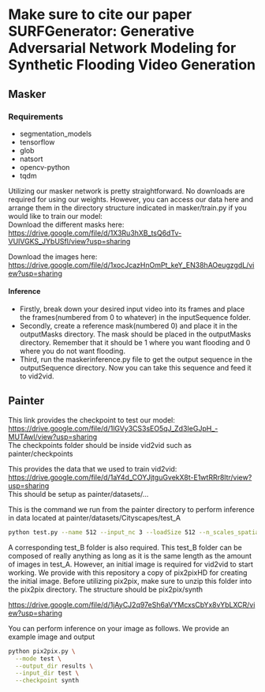 # Make sure to cite our paper SURFGenerator: Generative Adversarial Network Modeling for Synthetic Flooding Video Generation


## Masker
### Requirements
- segmentation_models
- tensorflow
- glob
- natsort
- opencv-python
- tqdm

Utilizing our masker network is pretty straightforward. No downloads are required for using our weights. However, you can access our data here and arrange them in the directory structure indicated in masker/train.py if you would like to train our model:  
Download the different masks here: https://drive.google.com/file/d/1X3Ru3hXB_tsQ6dTv-VUIVGKS_JYbUSfl/view?usp=sharing

Download the images here: https://drive.google.com/file/d/1xocJcazHnOmPt_keY_EN38hAOeugzgdL/view?usp=sharing

#### Inference
- Firstly, break down your desired input video into its frames and place the frames(numbered from 0 to whatever) in the inputSequence folder.
- Secondly, create a reference mask(numbered 0) and place it in the outputMasks directory. The mask should be placed in the outputMasks directory. Remember that it should be 1 where you want flooding and 0 where you do not want flooding.
- Third, run the maskerinference.py file to get the output sequence in the outputSequence directory. Now you can take this sequence and feed it to vid2vid.

## Painter
This link provides the checkpoint to test our model:  
https://drive.google.com/file/d/1lGVy3CS3sEO5qJ_Zd3IeGJpH_-MUTAwl/view?usp=sharing  
The checkpoints folder should be inside vid2vid such as painter/checkpoints

This provides the data that we used to train vid2vid:  
https://drive.google.com/file/d/1aY4d_COYJjtguGvekX8t-E1wtRRr8ltr/view?usp=sharing  
This should be setup as painter/datasets/...

This is the command we run from the painter directory to perform inference in data located at painter/datasets/Cityscapes/test_A  
```sh
python test.py --name 512 --input_nc 3 --loadSize 512 --n_scales_spatial 2 --use_real_img
```
A corresponding test_B folder is also required. This test_B folder can be composed of really anything as long as it is the same length as the amount of images in test_A. However, an initial image is required for vid2vid to start working. We provide with this repository a copy of pix2pixHD for creating the initial image. Before utilizing pix2pix, make sure to unzip this folder into the pix2pix directory. The structure should be pix2pix/synth

https://drive.google.com/file/d/1jAyCJ2q97eSh6aVYMcxsCbYx8vYbLXCR/view?usp=sharing

You can perform inference on your image as follows. We provide an example image and output

```sh
python pix2pix.py \
  --mode test \
  --output_dir results \
  --input_dir test \
  --checkpoint synth
  ```